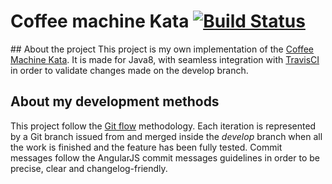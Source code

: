 # Coffee machine Kata [![Build Status](https://www.travis-ci.org/vincent-vieira/coffee-machine-kata.svg?branch=master)](https://www.travis-ci.org/vincent-vieira/coffee-machine-kata)

## About the project
This project is my own implementation of the [Coffee Machine Kata](http://simcap.github.io/coffeemachine).
It is made for Java8, with seamless integration with [TravisCI](https://travis-ci.org) in order to validate changes made on the develop branch.

## About my development methods
This project follow the [Git flow](https://danielkummer.github.io/git-flow-cheatsheet/) methodology.
Each iteration is represented by a Git branch issued from and merged inside the *develop* branch when all the work is finished and the feature has been fully tested.
Commit messages follow the AngularJS commit messages guidelines in order to be precise, clear and changelog-friendly.



